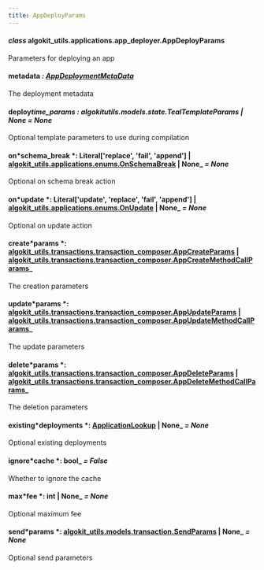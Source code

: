 ```yaml
---
title: AppDeployParams
---
```


#### _class_ algokit_utils.applications.app_deployer.AppDeployParams

Parameters for deploying an app

#### metadata _: [AppDeploymentMetaData](/reference/algokit-utils-py/api/applications/app_deployer/appdeploymentmetadata/#algokit_utils.applications.app_deployer.AppDeploymentMetaData)_

The deployment metadata

#### deploy*time_params *: algokit*utils.models.state.TealTemplateParams | None* _= None_

Optional template parameters to use during compilation

#### on*schema_break *: Literal['replace', 'fail', 'append'] | [algokit_utils.applications.enums.OnSchemaBreak](/reference/algokit-utils-py/api/docs/markdown/autoapi/algokit_utils/applications/enums/onschemabreak/#algokit_utils.applications.enums.OnSchemaBreak) | None\_ _= None_

Optional on schema break action

#### on*update *: Literal['update', 'replace', 'fail', 'append'] | [algokit_utils.applications.enums.OnUpdate](/reference/algokit-utils-py/api/docs/markdown/autoapi/algokit_utils/applications/enums/onupdate/#algokit_utils.applications.enums.OnUpdate) | None\_ _= None_

Optional on update action

#### create*params *: [algokit_utils.transactions.transaction_composer.AppCreateParams](/reference/algokit-utils-py/api/docs/markdown/autoapi/algokit_utils/transactions/transaction_composer/appcreateparams/#algokit_utils.transactions.transaction_composer.AppCreateParams) | [algokit_utils.transactions.transaction_composer.AppCreateMethodCallParams](/reference/algokit-utils-py/api/docs/markdown/autoapi/algokit_utils/transactions/transaction_composer/appcreatemethodcallparams/#algokit_utils.transactions.transaction_composer.AppCreateMethodCallParams)\_

The creation parameters

#### update*params *: [algokit_utils.transactions.transaction_composer.AppUpdateParams](/reference/algokit-utils-py/api/docs/markdown/autoapi/algokit_utils/transactions/transaction_composer/appupdateparams/#algokit_utils.transactions.transaction_composer.AppUpdateParams) | [algokit_utils.transactions.transaction_composer.AppUpdateMethodCallParams](/reference/algokit-utils-py/api/docs/markdown/autoapi/algokit_utils/transactions/transaction_composer/appupdatemethodcallparams/#algokit_utils.transactions.transaction_composer.AppUpdateMethodCallParams)\_

The update parameters

#### delete*params *: [algokit_utils.transactions.transaction_composer.AppDeleteParams](/reference/algokit-utils-py/api/docs/markdown/autoapi/algokit_utils/transactions/transaction_composer/appdeleteparams/#algokit_utils.transactions.transaction_composer.AppDeleteParams) | [algokit_utils.transactions.transaction_composer.AppDeleteMethodCallParams](/reference/algokit-utils-py/api/docs/markdown/autoapi/algokit_utils/transactions/transaction_composer/appdeletemethodcallparams/#algokit_utils.transactions.transaction_composer.AppDeleteMethodCallParams)\_

The deletion parameters

#### existing*deployments *: [ApplicationLookup](/reference/algokit-utils-py/api/applications/app_deployer/applicationlookup/#algokit_utils.applications.app_deployer.ApplicationLookup) | None\_ _= None_

Optional existing deployments

#### ignore*cache *: bool\_ _= False_

Whether to ignore the cache

#### max*fee *: int | None\_ _= None_

Optional maximum fee

#### send*params *: [algokit_utils.models.transaction.SendParams](/reference/algokit-utils-py/api/docs/markdown/autoapi/algokit_utils/models/transaction/sendparams/#algokit_utils.models.transaction.SendParams) | None\_ _= None_

Optional send parameters

